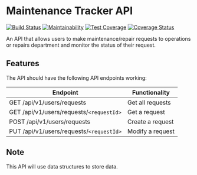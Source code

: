 # Maintenance Tracker API
[![Build Status](https://travis-ci.org/leni1/main-tracker-api.svg?branch=develop)](https://travis-ci.org/leni1/main-tracker-api/)
[![Maintainability](https://api.codeclimate.com/v1/badges/7b26ed0f64d520f1360f/maintainability)](https://codeclimate.com/github/leni1/main-tracker-api/maintainability)
[![Test Coverage](https://api.codeclimate.com/v1/badges/7b26ed0f64d520f1360f/test_coverage)](https://codeclimate.com/github/leni1/main-tracker-api/test_coverage)
[![Coverage Status](https://coveralls.io/repos/github/leni1/main-tracker-api/badge.svg?branch=develop)](https://coveralls.io/github/leni1/main-tracker-api?branch=develop)

An API that allows users to make maintenance/repair requests to operations or repairs department and monitor the status of their request.

## Features
The API should have the following API endpoints working:

Endpoint | Functionality
-------- | -------------
GET /api/v1/users/requests | Get all requests
GET /api/v1/users/requests/`<requestId>` | Get a request
POST /api/v1/users/requests | Create a request
PUT /api/v1/users/requests/`<requestId>` | Modify a request

## Note
This API will use data structures to store data.
